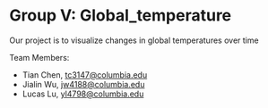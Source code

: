# Group V: Global_temperature

Our project is to visualize changes in global temperatures over time

Team Members:
- Tian Chen, tc3147@columbia.edu
- Jialin Wu, jw4188@columbia.edu
- Lucas Lu, yl4798@columbia.edu
